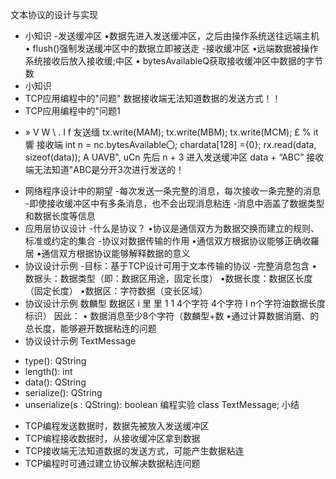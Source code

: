 文本协议的设计与实现
- 小知识
-发送缓冲区
•数据先进入发送缓冲区，之后由操作系统送往远端主机
• flush()强制发送缓冲区中的数据立即被送走
-接收缓冲区
•远端数据被操作系统接收后放入接收缓;中区
• bytesAvailableQ获取接收缓冲区中数据的字节数
- 小知识
-  TCP应用编程中的"问题"
数据接收端无法知道数据的发送方式！！
-  TCP应用编程中的"问题1
* » V W \ . I f
友送缅
tx.write(MAM);
tx.write(MBM);
tx.write(MCM);
£ %
it
響
接收端
int n = nc.bytesAvailable〇;
chardata[128] ={0};
rx.read(data, sizeof(data));
A
UAVB", uCn 先后 n + 3
进入发送缓冲区 data + “ABC”
接收端无法知道"ABC是分开3次进行发送的！
- 网络程序设计中的期望
-每次发送一条完整的消息，每次接收一条完整的消息
-即使接收缓冲区中有多条消息，也不会出现消息粘连
-消息中涵盖了数据类型和数据长度等信息
- 应用层协议设计
-什么是协议？
•协议是通信双方为数据交换而建立的规则、标准或约定的集合
-协议对数据传输的作用
•通信双方根据协议能够正确收羅居
•通信双方根据协议能够解释数据的意义
- 协议设计示例
-目标：基于TCP设计可用于文本传输的协议
-完整消息包含
•数据头：数据类型（即：数据区用途，固定长度）
•数据长度：数据区长度（固定长度）
•数据区：字符数据（变长区域）
- 协议设计示例
数麟型 数据区
i 里 里 1 1
4个字符 4个字符
I
n个字符油数据长度标识）
因此：
• 数据消息至少8个字符（数麟型+数
•通过计算数据消磨、的总长度，能够避开数据粘连的问题
- 协议设计示例
TextMessage
+ type(): QString
+ length(): int
+ data(): QString
+ serialize(): QString
+ unserialize(s : QString): boolean
编程实验 class TextMessage;
小结
-  TCP编程发送数据时，数据先被放入发送缓冲区
-  TCP编程接收数据时，从接收缓冲区拿到数据
-  TCP接收端无法知道数据的发送方式，可能产生数据粘连
-  TCP编程时可通过建立协议解决数据粘连问题